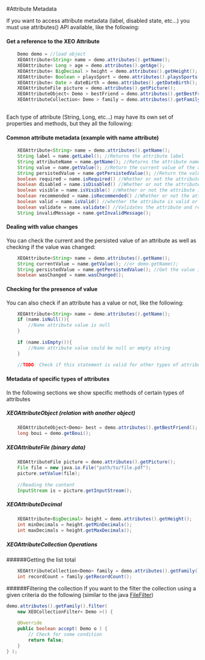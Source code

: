 #Attribute Metadata

If you want to access attribute metadata (label, disabled state, etc...) you must use attributes() API available, like the following:

#### Get a reference to the XEO Attribute
```java
	Demo demo = //load object
	XEOAttribute<String> name = demo.attributes().getName();
    XEOAttribute< Long > age = demo.attributes().getAge();
    XEOAttribute< BigDecimal > height = demo.attributes().getHeight();
    XEOAttribute< Boolean > playsSport = demo.attributes().playsSports();
    XEOAttribute< Date > dateBirth = demo.attributes().getDateBirth();
    XEOAttributeFile picture = demo.attributes().getPicture();
    XEOAttributeObject< Demo > bestFriend = demo.attributes().getBestFriend();
    XEOAttributeCollection< Demo > family = demo.attributes().getFamily();
    
```

Each type of attribute (String, Long, etc...) may have its own set of properties and methods, but they all the following:

#### Common attribute metadata (example with name attribute)
```java
	XEOAttribute<String> name = demo.attributes().getName();
    String label = name.getLabel(); //Returns the attribute label
    String attributeName = name.getName(); //Returns the attribute name (as defined in the .xeomodel)
    String value = name.getValue(); //Return the current value of the attribute, if the value was changed you get that value, see bellow for the value stored in the database
    String persistedValue = name.getPersistedValue(); //Return the value of the attribute as persisted in the database
    boolean required = name.isRequired() //Whether or not the attribute is required
    boolean disabled = name.isDisabled() //Whether or not the attribute is disabled
    boolean visible = name.isVisible() //Whether or not the attribute is visible
    boolean recommended = name.isRecommended() //Whether or not the attribute is recommended
    boolean valid = name.isValid() //whether the attribute is valid or not
    boolean validate = name.validate() //Validates the attribute and returns its valid state
    String invalidMessage = name.getInvalidMessage();

```

#### Dealing with value changes

You can check the current and the persisted value of an attribute as well as checking if the value was changed:

```java
	XEOAttribute<String> name = demo.attributes().getName();
    String currentValue = name.getValue(); //or demo.getName();
    String persistedValue = name.getPersistedValue(); //Get the value in the database
    boolean wasChanged = name.wasChanged();
```

#### Checking for the presence of value

You can also check if an attribute has a value or not, like the following:

```java
	XEOAttribute<String> name = demo.attributes().getName();
    if (name.isNull()){
    	//Name attribute value is null
    }
    
    if (name.isEmpty()){
    	//Name attribute value could be null or empty string
    }
    
    //TODO: Check if this statement is valid for other types of attributes

```

#### Metadata of specific types of attributes

In the following sections we show specific methods of certain types of attributes

##### XEOAttributeObject (relation with another object)
```java
	XEOAttributeObject<Demo> best = demo.attributes().getBestFriend();
    long boui = demo.getBoui();

```

##### XEOAttributeFile (binary data)

```java
	XEOAttributeFile picture = demo.attributes().getPicture();
    File file = new java.io.File("path/to/file.pdf");
    picture.setValue(file);
    
    //Reading the content
    InputStream is = picture.getInputStream();

```

##### XEOAttributeDecimal
```java
	XEOAttribute<BigDecimal> height = demo.attributes().getHeight();
    int minDecimals = height.getMinDecimals();
    int maxDecimals = height.getMaxDecimals();
```

##### XEOAttributeCollection Operations

######Getting the list total
```java
	XEOAttributeCollection<Demo> family = demo.attributes().getFamily();
    int recordCount = family.getRecordCount();

```
######Filtering the collection
If you want to the filter the collection using a given criteria do the following (similar to the java [FileFilter](http://docs.oracle.com/javase/8/docs/api/java/io/FileFilter.html))

```java
demo.attributes().getFamily().filter( 
	new XEOCollectionFilter< Demo >() {
	
    @Override
	public boolean accept( Demo o ) {
		// Check for some condition
		return false;
	}
} );

```

